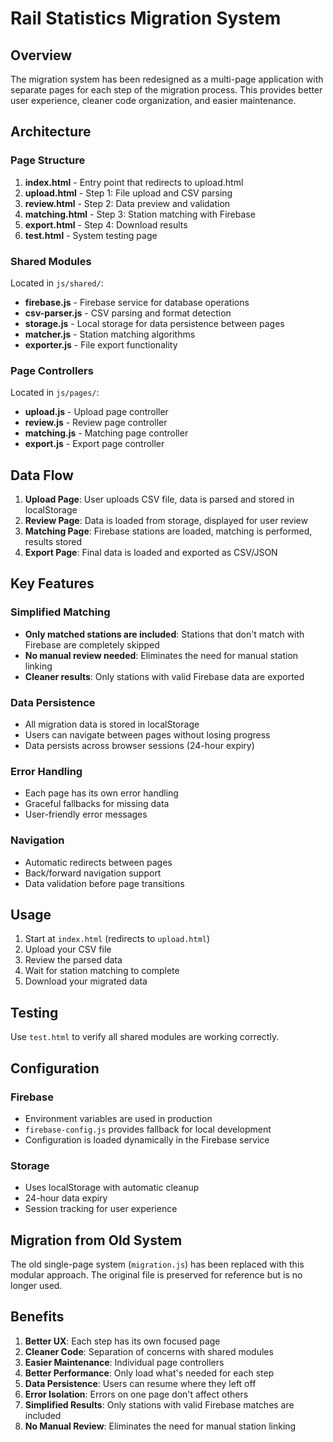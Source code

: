 # Rail Statistics Migration System

## Overview

The migration system has been redesigned as a multi-page application with separate pages for each step of the migration process. This provides better user experience, cleaner code organization, and easier maintenance.

## Architecture

### Page Structure

1. **index.html** - Entry point that redirects to upload.html
2. **upload.html** - Step 1: File upload and CSV parsing
3. **review.html** - Step 2: Data preview and validation
4. **matching.html** - Step 3: Station matching with Firebase
5. **export.html** - Step 4: Download results
6. **test.html** - System testing page

### Shared Modules

Located in `js/shared/`:

- **firebase.js** - Firebase service for database operations
- **csv-parser.js** - CSV parsing and format detection
- **storage.js** - Local storage for data persistence between pages
- **matcher.js** - Station matching algorithms
- **exporter.js** - File export functionality

### Page Controllers

Located in `js/pages/`:

- **upload.js** - Upload page controller
- **review.js** - Review page controller
- **matching.js** - Matching page controller
- **export.js** - Export page controller

## Data Flow

1. **Upload Page**: User uploads CSV file, data is parsed and stored in localStorage
2. **Review Page**: Data is loaded from storage, displayed for user review
3. **Matching Page**: Firebase stations are loaded, matching is performed, results stored
4. **Export Page**: Final data is loaded and exported as CSV/JSON

## Key Features

### Simplified Matching
- **Only matched stations are included**: Stations that don't match with Firebase are completely skipped
- **No manual review needed**: Eliminates the need for manual station linking
- **Cleaner results**: Only stations with valid Firebase data are exported

### Data Persistence
- All migration data is stored in localStorage
- Users can navigate between pages without losing progress
- Data persists across browser sessions (24-hour expiry)

### Error Handling
- Each page has its own error handling
- Graceful fallbacks for missing data
- User-friendly error messages

### Navigation
- Automatic redirects between pages
- Back/forward navigation support
- Data validation before page transitions

## Usage

1. Start at `index.html` (redirects to `upload.html`)
2. Upload your CSV file
3. Review the parsed data
4. Wait for station matching to complete
5. Download your migrated data

## Testing

Use `test.html` to verify all shared modules are working correctly.

## Configuration

### Firebase
- Environment variables are used in production
- `firebase-config.js` provides fallback for local development
- Configuration is loaded dynamically in the Firebase service

### Storage
- Uses localStorage with automatic cleanup
- 24-hour data expiry
- Session tracking for user experience

## Migration from Old System

The old single-page system (`migration.js`) has been replaced with this modular approach. The original file is preserved for reference but is no longer used.

## Benefits

1. **Better UX**: Each step has its own focused page
2. **Cleaner Code**: Separation of concerns with shared modules
3. **Easier Maintenance**: Individual page controllers
4. **Better Performance**: Only load what's needed for each step
5. **Data Persistence**: Users can resume where they left off
6. **Error Isolation**: Errors on one page don't affect others
7. **Simplified Results**: Only stations with valid Firebase matches are included
8. **No Manual Review**: Eliminates the need for manual station linking
